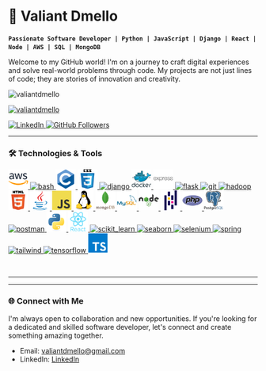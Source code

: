 # 👋 Valiant Dmello

**`Passionate Software Developer | Python | JavaScript | Django | React | Node | AWS | SQL | MongoDB`**

Welcome to my GitHub world! I'm on a journey to craft digital experiences and solve real-world problems through code. My projects are not just lines of code; they are stories of innovation and creativity.

<p align="left"> <img src="https://komarev.com/ghpvc/?username=valiantdmello&label=Profile%20views&color=0e75b6&style=flat" alt="valiantdmello" /> </p>

<p align="left"> <a href="https://github.com/ryo-ma/github-profile-trophy"><img src="https://github-profile-trophy.vercel.app/?username=valiantdmello" alt="valiantdmello" /></a> </p>


<p align="left">
  <a href="https://www.linkedin.com/in/dmellov">
    <img alt="LinkedIn" title="Connect on LinkedIn" src="https://img.shields.io/badge/LinkedIn-Connect-blue?style=for-the-badge&logo=linkedin&labelColor=00565E"/>
  </a>
  <a href="https://github.com/valiantdmello?tab=followers">
    <img alt="GitHub Followers" title="Follow on GitHub" src="https://img.shields.io/github/followers/valiantdmello?style=for-the-badge&logo=person-add&label=Follow&logoColor=white&labelColor=0366D6"/>
  </a>
</p>

---

### 🛠️ Technologies & Tools

<p align="left"> <a href="https://aws.amazon.com" target="_blank" rel="noreferrer"> <img src="https://raw.githubusercontent.com/devicons/devicon/master/icons/amazonwebservices/amazonwebservices-original-wordmark.svg" alt="aws" width="40" height="40"/> </a> <a href="https://www.gnu.org/software/bash/" target="_blank" rel="noreferrer"> <img src="https://www.vectorlogo.zone/logos/gnu_bash/gnu_bash-icon.svg" alt="bash" width="40" height="40"/> </a> <a href="https://www.cprogramming.com/" target="_blank" rel="noreferrer"> <img src="https://raw.githubusercontent.com/devicons/devicon/master/icons/c/c-original.svg" alt="c" width="40" height="40"/> </a> <a href="https://www.w3schools.com/css/" target="_blank" rel="noreferrer"> <img src="https://raw.githubusercontent.com/devicons/devicon/master/icons/css3/css3-original-wordmark.svg" alt="css3" width="40" height="40"/> </a> <a href="https://www.djangoproject.com/" target="_blank" rel="noreferrer"> <img src="https://cdn.worldvectorlogo.com/logos/django.svg" alt="django" width="40" height="40"/> </a> <a href="https://www.docker.com/" target="_blank" rel="noreferrer"> <img src="https://raw.githubusercontent.com/devicons/devicon/master/icons/docker/docker-original-wordmark.svg" alt="docker" width="40" height="40"/> </a> <a href="https://expressjs.com" target="_blank" rel="noreferrer"> <img src="https://raw.githubusercontent.com/devicons/devicon/master/icons/express/express-original-wordmark.svg" alt="express" width="40" height="40"/> </a> <a href="https://flask.palletsprojects.com/" target="_blank" rel="noreferrer"> <img src="https://www.vectorlogo.zone/logos/pocoo_flask/pocoo_flask-icon.svg" alt="flask" width="40" height="40"/> </a> <a href="https://git-scm.com/" target="_blank" rel="noreferrer"> <img src="https://www.vectorlogo.zone/logos/git-scm/git-scm-icon.svg" alt="git" width="40" height="40"/> </a> <a href="https://hadoop.apache.org/" target="_blank" rel="noreferrer"> <img src="https://www.vectorlogo.zone/logos/apache_hadoop/apache_hadoop-icon.svg" alt="hadoop" width="40" height="40"/> </a> <a href="https://www.w3.org/html/" target="_blank" rel="noreferrer"> <img src="https://raw.githubusercontent.com/devicons/devicon/master/icons/html5/html5-original-wordmark.svg" alt="html5" width="40" height="40"/> </a> <a href="https://www.java.com" target="_blank" rel="noreferrer"> <img src="https://raw.githubusercontent.com/devicons/devicon/master/icons/java/java-original.svg" alt="java" width="40" height="40"/> </a> <a href="https://developer.mozilla.org/en-US/docs/Web/JavaScript" target="_blank" rel="noreferrer"> <img src="https://raw.githubusercontent.com/devicons/devicon/master/icons/javascript/javascript-original.svg" alt="javascript" width="40" height="40"/> </a> <a href="https://www.linux.org/" target="_blank" rel="noreferrer"> <img src="https://raw.githubusercontent.com/devicons/devicon/master/icons/linux/linux-original.svg" alt="linux" width="40" height="40"/> </a> <a href="https://www.mongodb.com/" target="_blank" rel="noreferrer"> <img src="https://raw.githubusercontent.com/devicons/devicon/master/icons/mongodb/mongodb-original-wordmark.svg" alt="mongodb" width="40" height="40"/> </a> <a href="https://www.mysql.com/" target="_blank" rel="noreferrer"> <img src="https://raw.githubusercontent.com/devicons/devicon/master/icons/mysql/mysql-original-wordmark.svg" alt="mysql" width="40" height="40"/> </a> <a href="https://nodejs.org" target="_blank" rel="noreferrer"> <img src="https://raw.githubusercontent.com/devicons/devicon/master/icons/nodejs/nodejs-original-wordmark.svg" alt="nodejs" width="40" height="40"/> </a> <a href="https://pandas.pydata.org/" target="_blank" rel="noreferrer"> <img src="https://raw.githubusercontent.com/devicons/devicon/2ae2a900d2f041da66e950e4d48052658d850630/icons/pandas/pandas-original.svg" alt="pandas" width="40" height="40"/> </a> <a href="https://www.php.net" target="_blank" rel="noreferrer"> <img src="https://raw.githubusercontent.com/devicons/devicon/master/icons/php/php-original.svg" alt="php" width="40" height="40"/> </a> <a href="https://www.postgresql.org" target="_blank" rel="noreferrer"> <img src="https://raw.githubusercontent.com/devicons/devicon/master/icons/postgresql/postgresql-original-wordmark.svg" alt="postgresql" width="40" height="40"/> </a> <a href="https://postman.com" target="_blank" rel="noreferrer"> <img src="https://www.vectorlogo.zone/logos/getpostman/getpostman-icon.svg" alt="postman" width="40" height="40"/> </a> <a href="https://www.python.org" target="_blank" rel="noreferrer"> <img src="https://raw.githubusercontent.com/devicons/devicon/master/icons/python/python-original.svg" alt="python" width="40" height="40"/> </a> <a href="https://reactjs.org/" target="_blank" rel="noreferrer"> <img src="https://raw.githubusercontent.com/devicons/devicon/master/icons/react/react-original-wordmark.svg" alt="react" width="40" height="40"/> </a> <a href="https://scikit-learn.org/" target="_blank" rel="noreferrer"> <img src="https://upload.wikimedia.org/wikipedia/commons/0/05/Scikit_learn_logo_small.svg" alt="scikit_learn" width="40" height="40"/> </a> <a href="https://seaborn.pydata.org/" target="_blank" rel="noreferrer"> <img src="https://seaborn.pydata.org/_images/logo-mark-lightbg.svg" alt="seaborn" width="40" height="40"/> </a> <a href="https://www.selenium.dev" target="_blank" rel="noreferrer"> <img src="https://raw.githubusercontent.com/detain/svg-logos/780f25886640cef088af994181646db2f6b1a3f8/svg/selenium-logo.svg" alt="selenium" width="40" height="40"/> </a> <a href="https://spring.io/" target="_blank" rel="noreferrer"> <img src="https://www.vectorlogo.zone/logos/springio/springio-icon.svg" alt="spring" width="40" height="40"/> </a> <a href="https://tailwindcss.com/" target="_blank" rel="noreferrer"> <img src="https://www.vectorlogo.zone/logos/tailwindcss/tailwindcss-icon.svg" alt="tailwind" width="40" height="40"/> </a> <a href="https://www.tensorflow.org" target="_blank" rel="noreferrer"> <img src="https://www.vectorlogo.zone/logos/tensorflow/tensorflow-icon.svg" alt="tensorflow" width="40" height="40"/> </a> <a href="https://www.typescriptlang.org/" target="_blank" rel="noreferrer"> <img src="https://raw.githubusercontent.com/devicons/devicon/master/icons/typescript/typescript-original.svg" alt="typescript" width="40" height="40"/> </a> </p>

<br />

---
<!---
### 📈 GitHub Stats

<p><img align="left" src="https://github-readme-stats.vercel.app/api/top-langs?username=valiantdmello&show_icons=true&locale=en&layout=compact" alt="valiantdmello" /></p>

<p>&nbsp;<img align="center" src="https://github-readme-stats.vercel.app/api?username=valiantdmello&show_icons=true&locale=en" alt="valiantdmello" /></p>

<p><img align="center" src="https://github-readme-streak-stats.herokuapp.com/?user=valiantdmello&" alt="valiantdmello" /></p>

![Valiant's GitHub stats](https://github-readme-stats.vercel.app/api?username=valiantdmello&show_icons=true&theme=gruvbox)


---

### 🎥 Latest Projects

<div style="display: flex; gap: 20px; flex-wrap: wrap;">

  <div style="flex: 1;" >
    <a href="https://github.com/ValiantDmello/elearningsite">
      <img src="./project-thumbnails/elearning-thumbnail.png" alt="Elearning Thumbnail" style="width: 500px;">
    </a>
    <p>A Django-based Learning Management System (LMS) facilitating online education with features like user registration, course creation, enrollment, premium plans, and an admin panel for effective course management.</p>
  </div>

  <div style="flex: 1;">
    <a href="https://github.com/ValiantDmello/Eventech">
      <img src="./project-thumbnails/eventech-thumbnail.png" alt="Eventech Thumbnail" style="width: 500px;">
    </a>
    <p>Eventech: A comprehensive event management web interface with user-friendly frontend for organizers to manage events and attendees, and an attendee portal for event registration and details viewing.</p>
  </div>

  <div style="flex: 1;">
    <a href="https://github.com/ValiantDmello/PD-prediction">
      <img src="./project-thumbnails/PD-thumbnail.png" alt="PD Thumbnail" style="width: 500px;">
    </a>
    <p>
      Parkinson's Disease Prediction project employing machine learning on diverse datasets (gait, speech, handwriting), achieving high accuracy with models, and providing a user-friendly Flask app for early        detection.    
    </p>
  </div>

  <div style="flex: 1;">
    <a href="https://github.com/ValiantDmello/Movie-Recommendation-System-PySpark">
      <img src="./project-thumbnails/movierec-thumbnail.png" alt="movierec Thumbnail" style="width: 500px;">
    </a>
    <p>
      Movie Recommendation System using PySpark, implementing collaborative filtering with the ALS algorithm and content-based filtering using TF-IDF and cosine similarity, based on the Movielens 100k       dataset from Kaggle.    
    </p>
  </div>

</div>

--->

---

### 🌐 Connect with Me

I'm always open to collaboration and new opportunities. If you're looking for a dedicated and skilled software developer, let's connect and create something amazing together.

- Email: valiantdmello@gmail.com
- LinkedIn: [LinkedIn](www.linkedin.com/in/dmellov)
